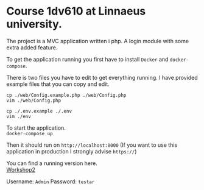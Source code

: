 # Course 1dv610 at Linnaeus university.  

The project is a MVC application written i php. A login module with some extra added feature.  
  
To get the application running you first have to install `Docker` and `docker-compose`.  
  
There is two files you have to edit to get everything running. I have provided example files that you can copy and edit.  
  
`cp ./web/Config.example.php ./web/Config.php`  
`vim ./web/Config.php`  

`cp ./.env.example ./.env`  
`vim ./env`  

To start the application.  
`docker-compose up`  
  
Then it should run on `http://localhost:8000` (If you want to use this application in production I strongly advise `https://`)

You can find a running version here.  
[Workshop2](https://gosemojs.org/L2)

Username: `Admin`
Password: `testar`